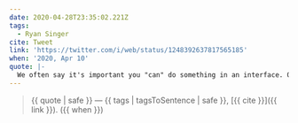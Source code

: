 ```yaml
---
date: 2020-04-28T23:35:02.221Z
tags:
  - Ryan Singer
cite: Tweet
link: 'https://twitter.com/i/web/status/1248392637817565185'
when: '2020, Apr 10'
quote: |-
  We often say it's important you "can" do something in an interface. Or that it's "easy" to do something. But "can do it" and "easy" aren't metrics for testing fitness.
---
```


> {{ quote | safe }}
> — {{ tags | tagsToSentence | safe }}, [{{ cite }}]({{ link }}). ({{ when }})
